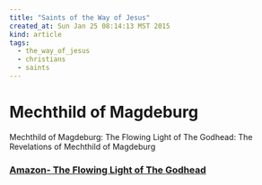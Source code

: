 ```yaml
---
title: "Saints of the Way of Jesus"
created_at: Sun Jan 25 08:14:13 MST 2015
kind: article
tags:
  - the_way_of_jesus
  - christians
  - saints
---
```



# Mechthild of Magdeburg

Mechthild of Magdeburg:
The Flowing Light of The Godhead:
The Revelations of Mechthild of Magdeburg

### [Amazon- The Flowing Light of The Godhead](http://www.amazon.com/Mechthild-Magdeburg-Flowing-Godhead-Revelations/dp/1614272565)


